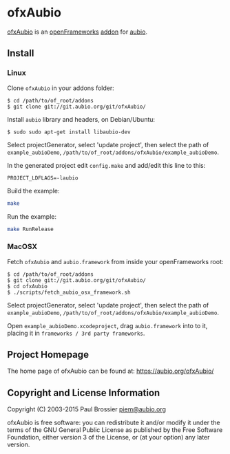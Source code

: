 ofxAubio
========

[ofxAubio](https://aubio.org/ofxAubio) is an
[openFrameworks](http://openframeworks.cc) [addon](http://www.ofxaddons.com)
for [aubio](https://aubio.org).

Install
-------

### Linux

Clone `ofxAubio` in your addons folder:

    $ cd /path/to/of_root/addons
    $ git clone git://git.aubio.org/git/ofxAubio/

Install `aubio` library and headers, on Debian/Ubuntu:

    $ sudo sudo apt-get install libaubio-dev

Select projectGenerator, select 'update project', then select the path of
`example_aubioDemo`, `/path/to/of_root/addons/ofxAubio/example_aubioDemo`.

In the generated project edit `config.make` and add/edit this line to this:

    PROJECT_LDFLAGS=-laubio

Build the example:
```sh
make
```
Run the example:
```sh
make RunRelease
```

### MacOSX

Fetch `ofxAubio` and `aubio.framework` from inside your openFrameworks root:

    $ cd /path/to/of_root/addons
    $ git clone git://git.aubio.org/git/ofxAubio/
    $ cd ofxAubio
    $ ./scripts/fetch_aubio_osx_framework.sh

Select projectGenerator, select 'update project', then select the path of
`example_aubioDemo`, `/path/to/of_root/addons/ofxAubio/example_aubioDemo`.

Open `example_aubioDemo.xcodeproject`, drag `aubio.framework` into to it,
placing it in `frameworks / 3rd party frameworks`.

Project Homepage
----------------

The home page of ofxAubio can be found at: https://aubio.org/ofxAubio/

Copyright and License Information
---------------------------------

Copyright (C) 2003-2015 Paul Brossier <piem@aubio.org>

ofxAubio is free software: you can redistribute it and/or modify it under the
terms of the GNU General Public License as published by the Free Software
Foundation, either version 3 of the License, or (at your option) any later
version.
